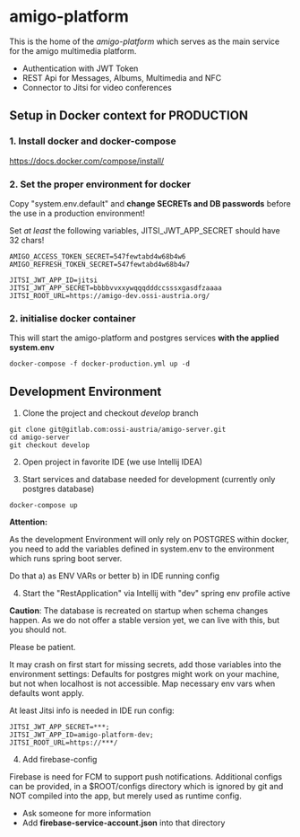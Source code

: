 # amigo-platform

This is the home of the *amigo-platform* which serves as the main service for the amigo multimedia platform.

* Authentication with JWT Token
* REST Api for Messages, Albums, Multimedia and NFC
* Connector to Jitsi for video conferences

## Setup in Docker context for PRODUCTION

### 1. Install docker and docker-compose

https://docs.docker.com/compose/install/

### 2. Set the proper environment for docker

Copy "system.env.default" and **change SECRETs and DB passwords** before the use in a production environment!

Set *at least* the following variables,
JITSI_JWT_APP_SECRET should have 32 chars!
```
AMIGO_ACCESS_TOKEN_SECRET=547fewtabd4w68b4w6
AMIGO_REFRESH_TOKEN_SECRET=547fewtabd4w68b4w7

JITSI_JWT_APP_ID=jitsi
JITSI_JWT_APP_SECRET=bbbbvvxxywqqqdddccsssxgasdfzaaaa
JITSI_ROOT_URL=https://amigo-dev.ossi-austria.org/
```

### 2. initialise docker container

This will start the amigo-platform and postgres services **with the applied system.env**

```
docker-compose -f docker-production.yml up -d

```

## Development Environment

1. Clone the project and checkout *develop* branch

```
git clone git@gitlab.com:ossi-austria/amigo-server.git
cd amigo-server
git checkout develop
```

2. Open project in favorite IDE (we use Intellij IDEA)

3. Start services and database needed for development (currently only postgres database)

```
docker-compose up
```

**Attention:**

As the development Environment will only rely on POSTGRES within docker,
you need to add the variables defined in system.env to the environment which runs spring boot server.

Do that a) as ENV VARs or better b) in IDE running config

4. Start the "RestApplication" via Intellij with "dev" spring env profile active

**Caution**: The database is recreated on startup when schema changes happen. As we do not offer a stable version yet,
we can live with this, but you should not.

Please be patient.

It may crash on first start for missing secrets, add those variables into the environment settings:
Defaults for postgres might work on your machine, but not when localhost is not accessible.
Map necessary env vars when defaults wont apply.

At least Jitsi info is needed in IDE run config:

````
JITSI_JWT_APP_SECRET=***;
JITSI_JWT_APP_ID=amigo-platform-dev;
JITSI_ROOT_URL=https://***/
````
4. Add firebase-config

Firebase is need for FCM to support push notifications.
Additional configs can be provided, in a $ROOT/configs directory 
which is ignored by git and NOT compiled into the app, but merely used as runtime config.

* Ask someone for more information
* Add **firebase-service-account.json** into that directory
